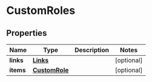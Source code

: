 
# CustomRoles

## Properties
Name | Type | Description | Notes
------------ | ------------- | ------------- | -------------
**links** | [**Links**](Links.md) |  |  [optional]
**items** | [**CustomRole**](CustomRole.md) |  |  [optional]



